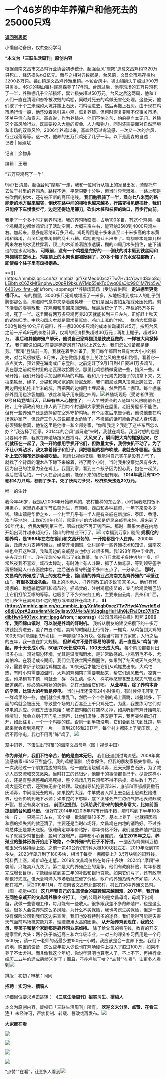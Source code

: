 # 一个46岁的中年养殖户和他死去的25000只鸡

[**返回列表页**](/gzh/三联生活周刊)

小懒自动备份，仅供查阅学习

***本文为「三联生活周刊」原创内容**  
  
根据海南文昌市文昌鸡行业协会初步统计，超强台风“摩羯”造成文昌鸡约1320万只死亡，经济损失约2亿元。而与之相对的数据是，台风前，文昌全市鸡存栏约2200多万只。锦山镇是文昌鸡养殖重镇。本轮台风中，锦山镇损失了超过300万只禽类。46岁的锦山镇村民高森养了17年鸡。台风过后，他养鸡场的五万只鸡死了一半，养殖棚几乎全部损坏，累计损失超过50万元。台风之后这两周，他和工人们一直在清理和修补被吹毁的鸡棚，同时对死去的鸡做无害化处理。这些天，他们挖了十个三米深的大坑并撒上石灰，将鸡埋进去，然后再撒上石灰。由于现在鸡市场行情一般，他还没着急引进小鸡，恢复养殖。但何时恢复养殖不仅事关市场，还关乎信心和意志。高森说，作为养殖户，他们不怕辛苦，怕的是血本无归。养殖这个高风险行业，既需要投入大量的资金、人力和物力，同时还需要面对自然环境和市场的双重风险。2006年养鸡以来，高森经历过禽流感、一次又一次的台风、行业起落等等。这一次，他养的五万只鸡死了几乎一半。以下是高森的自述：  
记者 | 吴淑斌  

记者｜余物非

编辑｜王珊

“五万只鸡死了一半”

9月7日清晨，超强台风“摩羯”一走，我和一位同行从镇上的家里出发，骑摩托车去位于村里的养鸡场。路程不远，平常只要十分钟，但当时异常艰难。一路上都是被吹倒的树木，还有被压断的高压电线。
**我们勉强骑了一半，双向七八米宽的路能走的地方越来越窄，倒伏在路中间的植物也越来越多，行路变得见缝插针，我们只能停下车慢慢步行，边走还得边用镰刀，砍出木桩和枝桠的缺口，再步行向前。**

我走了一个多小时才到养鸡场。我的养鸡场临海，占地100多亩，有29个鸡棚，每个鸡棚周边都给鸡留出了活动空间，大概三亩左右，能容纳3500到4000只鸡左右。加起来，最多能容纳9万多只鸡。鸡场周围是十多米甚至二十米多高的木麻黄树和榕树，台风后这些树倒的乱七八糟。鸡棚更是认不出来了。鸡棚原本是靠几根两米左右的水泥柱撑着，顶上的木架盖着防渗透膜，棚的四周用木头挡住，底下铺设的是水泥地板。
**可眼前，没有一个鸡棚是完好的——倒伏的树木砸到铁丝网和鸡棚横在空地上，鸡棚顶上的木架也都被掀翻了，20多个棚子的水泥柱都断了，即使每个柱子里有四根钢条。**

**![](https://mmbiz.qpic.cn/sz_mmbiz_gif/XnMeqb0xcz7Tw7Hyd4YcwrIdSxIo8djLEibtNxC6ZkMf6mqhwUz0pR19bkuW7Mp55ekTdCwq06aOic99C1M7Nb5w/640?wx_fmt=gif
&from;=appmsg)**养殖场现场（受访者供图） **走进棚里更觉得吓人。**
有的棚里，3000多只死鸡成堆压了一米多，从地板堆到成年人的肚子到胸部那么高，潮湿的气息中夹杂着酸臭味——它们是因为害怕互相踩死压死的。剩下活着的零零散散，在鸡棚和周围来回走动。我最后统计了下，存栏的5万多只鸡，死了一半。这里面有两万多只鸡再养20天就能长到三斤左右，正好赶上秋天的销售旺季。中秋和国庆本就是需求量旺盛、鸡价上涨的时候。一栏鸡大概需要500包每包40公斤的饲料，养一棚3000多只鸡的成本价动辄超过5万。按照台风之前一斤鸡9元的价格计算，仅鸡的经济损失超过30万元；再加上棚子，超过50万。
**事后和其他养殖户聊天，他说自己家鸡棚顶是铁皮瓦做的，一样被大风掀掉了。**
我们都说如果之前要是确定风有17级以上这么大，我们怎么准备都是徒劳。“摩羯”登陆前一周，我就在着手准备了。我们每年都因台风有大大小小的损失，对台风很敏感。8月末，我在微信小程序上关注台风的生成和路径。看着它一点点变大，预计要在海南或广东登陆。之前定好了9月1日到4日要进1万多鸡苗，我在那之前就把村里的老瓦房收拾腾空。那里比鸡棚稍微宽敞一些，挡风一些。4号开始，我们开始着手加固养鸡场的鸡棚。我和几个兄弟先把棚子的顶拿下来，又拉来铁丝、绳子、沙袋和两米宽的防沙尼龙网。我们把尼龙网从顶棚上跨过去，在两边用挖机挖出半米的坑，再把网的边缘用土埋起来，然后再盖上棚顶。每个棚底部外围用也沙袋加固，铁丝和绳子用来固定四周。![](https://mmbiz.qpic.cn/sz_mmbiz_jpg/XnMeqb0xcz7Tw7Hyd4YcwrIdSxIo8djLIIswmzl3Yhd9ByNGRrAu9hz9DYjvLbB4ppfccVTCEw94tkLLbJR4cA/640?wx_fmt=jpeg&from;=appmsg)养殖场现场（受访者供图）
**6号台风登陆当天，已经有些人心惶惶了。**
一大早村委会的人通知台风傍晚前会登陆，上午镇政府的工作人员下到每个村通知大家要躲在屋里，老旧房屋都不能住。但有一些养殖户还是选择留在室外守护鸡场。有个朋友后来告诉我，他说他要在鸡场保护家产，但政府工作人员说那里太危险了，不撤离的话可能会造成人身伤害，必须强制撤离，他说这里是他唯一和全部身家，“你叫我走？我走了这些东西怎么办？”我选择了回家。2014年的台风“威马逊”来时，我就在鸡场。我当时想的也是只要风不停，我就在养殖场跟风做搏斗。
**大风来了，瞬间把大鸡的棚掀起来，它们就压在一起了，我一开始想用手扒开它们，但数量太多，我很快扒不动了。为了不让小鸡沾水，我又拿着锤子和钉子，风把哪里的棚布吹破，我就去补哪里。但是补上去的棚布还是会被吹破。**
风雨让视线模糊，我觉得自己实在是没有力气了，就找了个背风的灌木丛下蹲下来躲着，待了两个小时。当时我并没察觉风有多大，因为自己的注意力全在鸡上。我回到家，看到三个孩子因为担心我，抱在一起哭。事后觉得后怕。一个人在台风面前，能保下来的终归很有限。
**2014年我只有10个棚和4万只鸡，棚倒了多半，死了快两万多只，经济损失接近20万元。**

唯一的生计

我今年46岁，我是从2006年开始养鸡的。农村能种的东西多，小时候我吃饱饭不用担心，家里靠冬反季节瓜菜为生，有辣椒、西瓜和各种蔬菜，一年下来没多少钱。锦山镇是华侨之乡，一个村里几乎有一半人是有亲戚在新加坡、泰国、香港、澳门等地的，上世纪90年代前，家家户户的大钱都是侨民亲戚寄来的。后来到了90年代末，侨民发展到第三代、第四代就不再汇钱回来。那时，蔬果大棚在内地开始出现并越来越流行，锦山的种植业不行了。![](https://mmbiz.qpic.cn/sz_mmbiz_png/XnMeqb0xcz7Tw7Hyd4YcwrIdSxIo8djLlClNPHJqAQu7pdPFObDfLZRAwMagjFpQJgBv6GmdYjHcFYRaKGiap6g/640?wx_fmt=png&from;=appmsg)《幸福到万家》剧照
**规模化的棚养鸡，是1988年左右在锦山和文昌开始的，一开始都是个人在养。**
2000年后，政府大力支持养殖业，经常开培训班，让村民学一些养殖技术和知识，海南农校也会开这种班，我和周边的亲戚朋友也参加过很多届。我1998年高中毕业后，先去深圳打工。我在深圳公安局当了8年协警，每个月只拿两千多块钱的工资，经常熬夜我不喜欢。城市太躁动，有时晚上有人斗殴，抓了人做笔录，等到领导签字再把嫌疑人带去医院体检，之后送去看守所差不多四五点了，十分辛苦。
**那时，文昌鸡的养殖成了镇上的支柱产业，锦山镇的养鸡业占海南文昌鸡养殖的“半壁江山”，有很多就业机会。**
镇上的本地人，打养鸡散工的少说1000多人。他们有修鸡棚的、跑运输运饲料和鸡苗的，抓鸡卖的，注射鸡瘟疫苗的，专门给鸡烫嘴巴防止它们打架互啄的等等。也吸引了不少外来务工的，主要来自云南、贵州和广西，他们多住在离鸡场不远的地方或者就住在鸡场上。
**![](https://mmbiz.qpic.cn/sz_mmbiz_jpg/XnMeqb0xcz7Tw7Hyd4YcwrIdSxIo8djLCprA2uze4nmNicQyjiapyXU4eibAibUqgiagHuHJhQjJFhJOtz37ib7zdibHw/640?wx_fmt=jpeg
&from;=appmsg)**《公鸡母鸡拖拉机》剧照 **2006年，我回锦山镇时，可以说是养鸡的好时机。**
我听从朋友的建议把攒下的十多万块钱投资进去，盖了四五个棚。卖鸡的时候赶上行情好，一棚鸡，从鸡苗到大鸡的100天时间能赚到3万块钱，一年能赚10多万块。依靠当时攒下的家底，入行之后的五年，我一直在扩大规模。
**但养鸡并不是件容易的事情。我一直是从“鸡苗”养起，养十天长成小鸡，50到70天长成中鸡，100天长成大鸡。**
每个阶段都要付出很多心血。鸡对周边环境，尤其是温度和雨水，是非常敏感的。小鸡羽毛不多，尤其怕冷。在羽毛成长期间，我们会用铁丝网把棚圈住，如果到了冬天或天气突然变冷，需要拿炉子烧煤给鸡棚加温，10来天后才能把它们从鸡棚放出来。大鸡怕热，有时小鸡需要加温时，大鸡的鸡棚帘子需要卷起来，帮它们通风散气，凉爽一些。如果稍有不慎，鸡就会一群一群生病，像人一样咳嗽感冒甚至出现支气管或者肠道疾病，你必须买粉状的药物，兑在水里给它们喝。
**从业早期，除了养鸡本身的辛苦，比较大的考验是停电。**
当时村里还没有24小时供电，有时候停电吓到了一群鸡里的一些，他们就会扎堆乱飞，然后一个个往别的鸡上面跳，越叠越多，下面的鸡就会被压死，导致整个场的几百甚至上千只鸡死亡。为此，我要练习它们对停电的适应。训练方法很原始：我先把鸡棚的灯突然关掉，如果听到有鸡开始叽叽喳喳叫，我会立刻打开门吼上两声，让他们肃静；等安静下来，我再突然把灯打开，如此往复，一个一个鸡棚的练。否则一到半夜没电，它们会到处飞到处跑，早起来就会看到鸡死了一片。一直到2016和2017年，每个村才都装上了变压器，之后不再停电，我也不用再“练”鸡了。![](https://mmbiz.qpic.cn/mmbiz_png/c2Sib3Mp7pONascuwK0uuVP1bngyqnqwb2EgdOTatNicydxMIoR70CUibic9pcaAWbcOcNzQAe3JHibpIemdA2yZIPw/640?wx_fmt=png&from;=appmsg)

笼中饲养、下蛋生出“鸡苗”的海南文昌母鸡（图｜视觉中国）

 **作为养殖户，我们不怕辛苦，怕的是血本无归。**
我们还遇到过禽流感。2008年禽流感病毒H9N2亚型盛行。我的鸡棚偏僻，侥幸保住。但我的朋友家损失惨重。有一次我经过一个朋友路边的鸡棚，他一直在用烧碱消毒，还天天撒白石灰，为了减少人员交流和交叉感染。当时打工的还很少，他能干的事情都自己干。尽管这样小心，还是有整棚整棚的鸡死掉，整个鸡场几万只鸡都不得不杀掉，损失数十万元。鸡大量死亡后，还要做无害化处理。政府指导坑挖要深3米，底部和顶部都要撒石灰消毒，中间埋死去的鸡。如果挖的太深，牛羊或者人踩上去会因土层疏松陷进去，也会影响到地下水源；如果挖的不够厚，底下发酵会产生的沼气把地表鼓起或开裂，甚至有臭水冒出。
**前面也提到，台风给我们带来的损失非常大，比如前面提到的台风威马逊。**
但好在2014年和2015年鸡市行情不错，那时鸡到下半年10多块一斤，一只鸡三斤左右，10个棚一批就能赚10多万，基本上养了一批就把因鸡和棚的损失贷的款还清了。主要还是当时市场好，文昌鸡在内地的销路好。不过养鸡总体还是靠天吃饭，很难确定哪年价格好，哪年价格不好。我们这些养殖户就是亏了就减少鸡苗出量，盈利了就增产，每年都小心翼翼的。
**但在2015年之后，养殖业的整体形势开始走下坡路，个体养殖户的日子不好过。**
一是因为鸡饲料豆粕和玉米价格持续上涨。之前一包40公斤的饲料大概100块钱左右，2019年涨到110多块，2023年飙升到了180多块，相当于每卖一棚都要上升3.5万块钱的饲料钱。饲料费上涨，鸡价却在走低。2019年文昌鸡价格在每斤十多块，2024年“摩羯”来袭前，只能卖八九块了。第二是大的养殖企业的竞争。他们有政府补贴，每年都要完成增长目标，才能继续拿到第二年的补贴和银行贷款。如果它们亏了，还有政府和银行兜底。但大量鸡涌入市场后就压低了价格，散户的养殖热情大不如前，人人都在减产。![](https://mmbiz.qpic.cn/mmbiz_png/c2Sib3Mp7pONascuwK0uuVP1bngyqnqwb49ic1gFIJ1QLT1mG5qULVg7pQFVbfzn75rQ7hiaNoVUtgG0u0U9K67LA/640?wx_fmt=png&from;=appmsg)2019年11月，在海南省文昌市北部农村，村民在家中养殖文昌鸡。（图｜视觉中国）
**这几年我自己的生意资金的周转越来越困难，2017年，我开始在同姓亲戚开的文昌鸡养殖企业打工。**
他的公司养的是文昌母鸡，母鸡下出鸡苗，我做一些管理工作，每月能有一些收入。很多跟我差不多的养殖户，也是这么做。很多人会说养鸡这么多风险，为什么不买保险，我也考虑过买保险，但是一直没有保险公司到我们这边来宣传，我们也没有特别多的途径。我们觉得可能是灾害天气面前鸡场抗灾能力差，理赔费用太高的因素。
**从开始养鸡到现在，我的父母、养孩子和整个家庭都是靠养鸡业来维持。**
除了给父母的零花钱，教育的开支是家里的大头：两个孩子临近高三和六年级毕业，一对三的课外补习费用是一个月1500元，请一对一老师的话最少要150元一小时。我应该是会一直养下去。我租下的地，购置的设备，这么些年投入少说也在鸡场硬件上投入了超过100万，如果不养了不太舍得。而且像我这个年纪，你说年轻吧也算老人了，不上不下，再换行业经历三五年的适应期就50岁了；而且，不养鸡能干啥？“点赞”“在看”，让更多人看到![](https://mmbiz.qpic.cn/mmbiz_gif/c2Sib3Mp7pON9hkSZwdTibRHNZSMPyiapUCHJwlyoZVBC3SfmPmF0VKjkm3NiaToQloHFJ6icyicqZnqgXp6pSQJt5gg/640?wx_fmt=gif&from;=appmsg&wxfrom;=5&wx;_lazy=1&tp;=wxpic)  
  
  
  
  
  

排版：初初 / 审核：同同

  
 **招聘｜实习生、撰稿人**  

详细岗位要求点击跳转：[
**《三联生活周刊》招实习生、撰稿人**](http://mp.weixin.qq.com/s?__biz=MTc5MTU3NTYyMQ==&mid=2651136871&idx=3&sn=f1c0777fe9d31881e5dfca68ebc2937f&chksm=5907324d6e70bb5b3546dfe1c7b31b5fe05664bebbf36356ba9a1a352e0678444cad62875ad4&scene=21#wechat_redirect)

本文为原创内容，版权归「三联生活周刊」所有。 **欢迎文末分享、点赞、在看三连！**
未经许可，严禁复制、转载、篡改或再发布。![](https://mmbiz.qpic.cn/sz_mmbiz_png/Gg7Qtoh7Aic9ZTmAdCc80b4nD7xicgPt863QWU7oNswDx19XrjfTtSl8QwatY2EEZGuNd1WRRiapDZjcDhTnNYmBg/640?wx_fmt=other&wxfrom;=5&wx;_lazy=1&wx;_co=1&retryload;=1&tp;=webp)

 **大家都在看**

  
[![](https://mmbiz.qpic.cn/mmbiz_png/c2Sib3Mp7pOMia03OQtGPGFsDVbRic7IutmBek3tYa6Iib5gbCibasmYEib10kGE9n6SIJlqsFM5H2xwbNdNFpUZcZlQ/640?wx_fmt=png&from;=appmsg&wxfrom;=13&wx;_lazy=1&wx;_co=1&tp;=wxpic)](http://mp.weixin.qq.com/s?__biz=MTc5MTU3NTYyMQ==&mid=2651429756&idx=1&sn=7f3901ab0f3e68602297b1a1169269ad&chksm=590b8a566e7c034051774b1d2a38b79332e8724c17154487da5dac26a1c09a438f75e0f6f1fb&scene=21#wechat_redirect)

[![](https://mmbiz.qpic.cn/mmbiz_png/c2Sib3Mp7pONascuwK0uuVP1bngyqnqwbcQpvbxC92WEzfB1h4oVwFSibFJ8YbRh9zc4SOexvXXicSwnskPViaBMHw/640?wx_fmt=png&from;=appmsg)](http://mp.weixin.qq.com/s?__biz=MTc5MTU3NTYyMQ==&mid=2651444254&idx=1&sn=6295b72bff02636df35f9f42ec40c4ee&chksm=590bc5346e7c4c224af0bbd0699511450174a7fdda248883493b20c606c8c563b53ecdc05f8e&scene=21#wechat_redirect)

  

![](https://mmbiz.qpic.cn/sz_mmbiz_png/Gg7Qtoh7Aic9ZTmAdCc80b4nD7xicgPt86k1kgpU51hWCHjV92ryhVW35PLCvLhxLw9XDhXjgeDyZhHSx5EbRcfg/640?wx_fmt=other&wxfrom;=13&wx;_lazy=1&wx;_co=1&retryload;=1&tp;=webp)

  
[![](https://mmbiz.qpic.cn/mmbiz_jpg/c2Sib3Mp7pONuwrdetOsWUZLdDE1J39mLibBBe0vPzCKS1topq8p9JgG9O86KDCNS3SZl7Paa1d80gvHIBg9C0cw/640?wx_fmt=jpeg&from;=appmsg&wxfrom;=13&wx;_lazy=1&wx;_co=1&tp;=wxpic)]()  
  
“点赞”“在看”，让更多人看到![](https://mmbiz.qpic.cn/mmbiz_gif/c2Sib3Mp7pON9hkSZwdTibRHNZSMPyiapUCHJwlyoZVBC3SfmPmF0VKjkm3NiaToQloHFJ6icyicqZnqgXp6pSQJt5gg/640?wx_fmt=gif&from;=appmsg&wxfrom;=13&wx;_lazy=1&tp;=wxpic)

